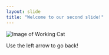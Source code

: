 ```yaml
---
layout: slide
title: "Welcome to our second slide!"
---
```

![Image of Working Cat](https://i.pinimg.com/originals/e8/a6/9a/e8a69aee737e7702b817bd0462e0489c.gif)

Use the left arrow to go back!
